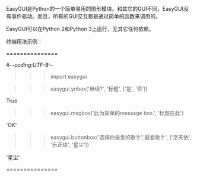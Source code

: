 
EasyGUI是Python的一个简单易用的图形模块。和其它的GUI不同，EasyGUI没有事件驱动。而且，所有的GUI交互都是通过简单的函数来调用的。

EasyGUI可以在Python 2和Python 3上运行，无其它任何依赖。

终端用法示例：

===============

#-*-coding:UTF-8-*-

>>> import easygui

>>> easygui.ynbox('继续?', '标题', ('是', '否'))

True

>>> easygui.msgbox('此为简单的message box.', '标题在此')

'OK'

>>> easygui.buttonbox('选择你最爱的歌手','最爱歌手', ('洛天依', '乐正绫', '星尘'))

'星尘'

===============
